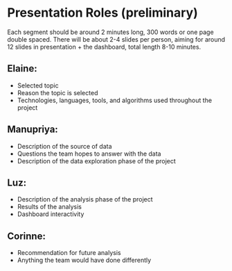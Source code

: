 # Presentation Roles (preliminary)


Each segment should be around 2 minutes long, 300 words or one page double spaced.  There will be about 2-4 slides per person, aiming for around 12 slides in presentation + the dashboard, total length 8-10 minutes.

## Elaine:
*   Selected topic
*   Reason the topic is selected
*   Technologies, languages, tools, and algorithms used throughout the project


## Manupriya:
*   Description of the source of data
*   Questions the team hopes to answer with the data
*   Description of the data exploration phase of the project


## Luz:
*   Description of the analysis phase of the project
*   Results of the analysis
*   Dashboard interactivity


## Corinne:
*   Recommendation for future analysis
*   Anything the team would have done differently
